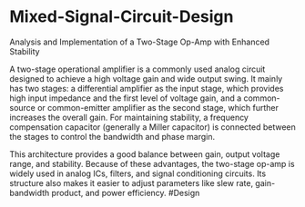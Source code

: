 # Mixed-Signal-Circuit-Design
Analysis and Implementation of a Two-Stage Op-Amp with Enhanced Stability

A two-stage operational amplifier is a commonly used analog circuit designed to achieve a high voltage gain and wide output swing. It mainly has two stages: a differential amplifier as the input stage, which provides high input impedance and the first level of voltage gain, and a common-source or common-emitter amplifier as the second stage, which further increases the overall gain. For maintaining stability, a frequency compensation capacitor (generally a Miller capacitor) is connected between the stages to control the bandwidth and phase margin.

This architecture provides a good balance between gain, output voltage range, and stability. Because of these advantages, the two-stage op-amp is widely used in analog ICs, filters, and signal conditioning circuits. Its structure also makes it easier to adjust parameters like slew rate, gain-bandwidth product, and power efficiency.
#Design
